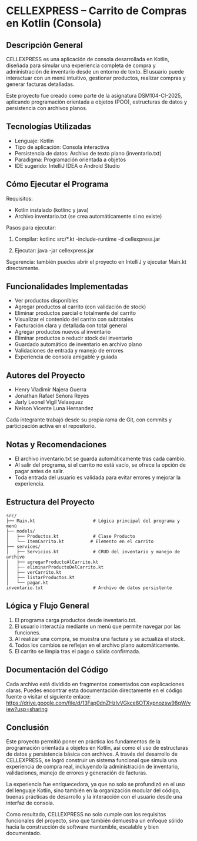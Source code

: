 # CELLEXPRESS – Carrito de Compras en Kotlin (Consola)

## Descripción General

CELLEXPRESS es una aplicación de consola desarrollada en Kotlin, diseñada para simular una experiencia completa de compra y administración de inventario desde un entorno de texto. El usuario puede interactuar con un menú intuitivo, gestionar productos, realizar compras y generar facturas detalladas.

Este proyecto fue creado como parte de la asignatura DSM104-CI-2025, aplicando programación orientada a objetos (POO), estructuras de datos y persistencia con archivos planos.

## Tecnologías Utilizadas

- Lenguaje: Kotlin
- Tipo de aplicación: Consola interactiva
- Persistencia de datos: Archivo de texto plano (inventario.txt)
- Paradigma: Programación orientada a objetos
- IDE sugerido: IntelliJ IDEA o Android Studio

## Cómo Ejecutar el Programa

Requisitos:

- Kotlin instalado (kotlinc y java)
- Archivo inventario.txt (se crea automáticamente si no existe)

Pasos para ejecutar:

1. Compilar:
   kotlinc src/*.kt -include-runtime -d cellexpress.jar

2. Ejecutar:
   java -jar cellexpress.jar

Sugerencia: también puedes abrir el proyecto en IntelliJ y ejecutar Main.kt directamente.

## Funcionalidades Implementadas

- Ver productos disponibles
- Agregar productos al carrito (con validación de stock)
- Eliminar productos parcial o totalmente del carrito
- Visualizar el contenido del carrito con subtotales
- Facturación clara y detallada con total general
- Agregar productos nuevos al inventario
- Eliminar productos o reducir stock del inventario
- Guardado automático de inventario en archivo plano
- Validaciones de entrada y manejo de errores
- Experiencia de consola amigable y guiada

## Autores del Proyecto

- Henry Vladimir Najera Guerra
- Jonathan Rafael Señora Reyes
- Jarly Leonel Vigil Velasquez
- Nelson Vicente Luna Hernandez

Cada integrante trabajó desde su propia rama de Git, con commits y participación activa en el repositorio.

## Notas y Recomendaciones

- El archivo inventario.txt se guarda automáticamente tras cada cambio.
- Al salir del programa, si el carrito no está vacío, se ofrece la opción de pagar antes de salir.
- Toda entrada del usuario es validada para evitar errores y mejorar la experiencia.

## Estructura del Proyecto
```
src/
├── Main.kt                      # Lógica principal del programa y menú
├── models/
│   ├── Productos.kt             # Clase Producto
│   └── ItemCarrito.kt          # Elemento en el carrito
├── services/
│   ├── Servicios.kt             # CRUD del inventario y manejo de archivo
│   ├── agregarProductoAlCarrito.kt
│   ├── eliminarProductoDelCarrito.kt
│   ├── verCarrito.kt
│   ├── listarProductos.kt
│   └── pagar.kt
inventario.txt                   # Archivo de datos persistente
```
## Lógica y Flujo General

1. El programa carga productos desde inventario.txt.
2. El usuario interactúa mediante un menú que permite navegar por las funciones.
3. Al realizar una compra, se muestra una factura y se actualiza el stock.
4. Todos los cambios se reflejan en el archivo plano automáticamente.
5. El carrito se limpia tras el pago o salida confirmada.

## Documentación del Código

Cada archivo está dividido en fragmentos comentados con explicaciones claras. 
Puedes encontrar esta documentación directamente en el código fuente o visitar el siguiente enlace:
https://drive.google.com/file/d/13Fap0dnZHzlvVGkce8OTXypnozsw98qW/view?usp=sharing

## Conclusión

Este proyecto permitió poner en práctica los fundamentos de la programación orientada a objetos en Kotlin, así como el uso de estructuras de datos y persistencia básica con archivos. A través del desarrollo de CELLEXPRESS, se logró construir un sistema funcional que simula una experiencia de compra real, incluyendo la administración de inventario, validaciones, manejo de errores y generación de facturas.

La experiencia fue enriquecedora, ya que no solo se profundizó en el uso del lenguaje Kotlin, sino también en la organización modular del código, buenas prácticas de desarrollo y la interacción con el usuario desde una interfaz de consola.

Como resultado, CELLEXPRESS no solo cumple con los requisitos funcionales del proyecto, sino que también demuestra un enfoque sólido hacia la construcción de software mantenible, escalable y bien documentado.
